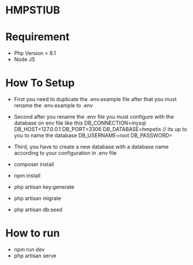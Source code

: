# HMPSTIUB

# Requirement
- Php Version > 8.1
- Node JS

# How To Setup
- First you need to duplicate the .env.example file after that you must rename the .env.example to .env
- Second after you rename the .env file you must configure with the database on env file like this
  DB_CONNECTION=mysql
  DB_HOST=127.0.0.1
  DB_PORT=3306
  DB_DATABASE=hmpstis // its up to you to name the database
  DB_USERNAME=root
  DB_PASSWORD=
- Third, you have to create a new database with a database name according to your configuration in .env file

- composer install
- npm install
- php artisan key:generate
- php artisan migrate
- php artisan db:seed

# How to run
- npm run dev
- php artisan serve
